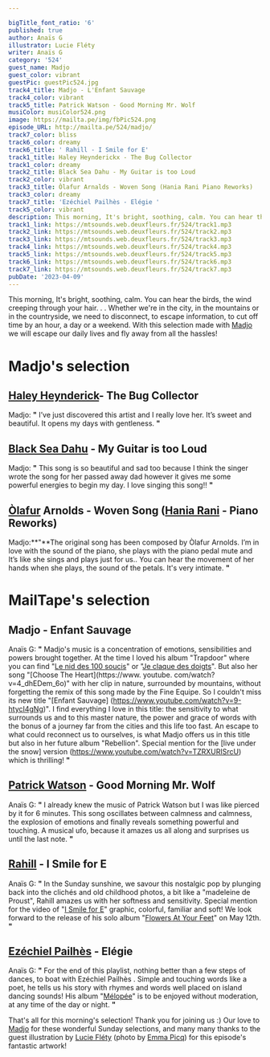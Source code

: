 ```yaml
---

bigTitle_font_ratio: '6'
published: true
author: Anaïs G
illustrator: Lucie Fléty
writer: Anaïs G
category: '524'
guest_name: Madjo
guest_color: vibrant
guestPic: guestPic524.jpg
track4_title: Madjo - L'Enfant Sauvage
track4_color: vibrant
track5_title: Patrick Watson - Good Morning Mr. Wolf
musiColor: musiColor524.png
image: https://mailta.pe/img/fbPic524.png
episode_URL: http://mailta.pe/524/madjo/
track7_color: bliss
track6_color: dreamy
track6_title: ' Rahill - I Smile for E'
track1_title: Haley Heynderickx - The Bug Collector
track1_color: dreamy
track2_title: Black Sea Dahu - My Guitar is too Loud
track2_color: vibrant
track3_title: Òlafur Arnalds - Woven Song (Hania Rani Piano Reworks)
track3_color: dreamy
track7_title: 'Ezéchiel Pailhès - Elégie '
track5_color: vibrant
description: This morning, It's bright, soothing, calm. You can hear the birds, the wind creeping through your hair. . . Whether we're in the city, in the mountains or in the countryside, we need to disconnect, to escape information, to cut off time by an hour, a day or a weekend. With this selection made with Madjo we will escape our daily lives and fly away from all the hassles!
track1_link: https://mtsounds.web.deuxfleurs.fr/524/track1.mp3
track2_link: https://mtsounds.web.deuxfleurs.fr/524/track2.mp3
track3_link: https://mtsounds.web.deuxfleurs.fr/524/track3.mp3
track4_link: https://mtsounds.web.deuxfleurs.fr/524/track4.mp3
track5_link: https://mtsounds.web.deuxfleurs.fr/524/track5.mp3
track6_link: https://mtsounds.web.deuxfleurs.fr/524/track6.mp3
track7_link: https://mtsounds.web.deuxfleurs.fr/524/track7.mp3
pubDate: '2023-04-09'
---
```

 This morning, It's bright, soothing, calm. You can hear the birds, the wind creeping through your hair. . . Whether we're in the city, in the mountains or in the countryside, we need to disconnect, to escape information, to cut off time by an hour, a day or a weekend. With this selection made with [Madjo](https://madjo.fr/) we will escape our daily lives and fly away from all the hassles!


# Madjo's selection

##  [Haley Heynderick](https://www.haley-heynderickx.com/)- The Bug Collector 
Madjo: **"** I’ve just discovered this artist and I really love her. It’s sweet and beautiful. It opens my days with gentleness.  **"** 

## [Black Sea Dahu](https://www.blackseadahu.com/) - My Guitar is too Loud 
Madjo: **"** This song is so beautiful and sad too because I think the singer wrote the song for her passed away dad however it gives me some powerful energies to begin my day. I love singing this song!! **"** 

## [Òlafur](https://olafurarnalds.com/works/) Arnolds - Woven Song ([Hania Rani](https://haniarani.com/) - Piano Reworks)
Madjo:**"**The original song has been composed by Òlafur Arnolds. I’m in love with the sound of the piano, she plays with the piano pedal mute and It’s like she sings and plays just for us.. You can hear the movement of her hands when she plays, the sound of the petals. It's very intimate. **"** 

# MailTape's selection

## Madjo - Enfant Sauvage
Anaïs G: **"** Madjo's music is a concentration of emotions, sensibilities and powers brought together. At the time I loved his album "Trapdoor" where you can find "[Le nid des 100 soucis](https://www.youtube.com/watch?v=LqQ2hSEcVp0)" or "[Je claque des doigts](https://www.youtube.com/watch?v=wqOAB40IO1Y)". But also her song "[Choose The Heart](https://www. youtube. com/watch?v=4_dhEDem_6o)" with her clip in nature, surrounded by mountains, without forgetting the remix of this song made by the Fine Equipe. So I couldn't miss its new title "[Enfant Sauvage] (https://www.youtube.com/watch?v=9-htycI4gNg)". I find everything I love in this title: the sensitivity to what surrounds us and to this master nature, the power and grace of words with the bonus of a journey far from the cities and this life too fast. An escape to what could reconnect us to ourselves, is what Madjo offers us in this title but also in her future album "Rebellion". Special mention for the [live under the snow] version (https://www.youtube.com/watch?v=TZRXURISrcU) which is thrilling! **"** 

## [Patrick Watson](https://patrickwatson.net/) - Good Morning Mr. Wolf
Anaïs G: **"** I already knew the music of Patrick Watson but I was like pierced by it for 6 minutes. This song oscillates between calmness and calmness, the explosion of emotions and finally reveals something powerful and touching. A musical ufo, because it amazes us all along and surprises us until the last note. **"** 

## [Rahill](https://rahill.bandcamp.com/) - I Smile for E
Anaïs G: **"** In the Sunday sunshine, we savour this nostalgic pop by plunging back into the clichés and old childhood photos, a bit like a "madeleine de Proust", Rahill amazes us with her softness and sensitivity. Special mention for the video of "[I Smile for E](https://www.youtube.com/watch?v=dailZORx68Q)" graphic, colorful, familiar and soft! We look forward to the release of his solo album "[Flowers At Your Feet](https://rahill.bandcamp.com/album/flowers-at-your-feet)" on May 12th. **"** 

## [Ezéchiel Pailhès](https://ezechielpailhes.bandcamp.com/) - Elégie
Anaïs G: **"** For the end of this playlist, nothing better than a few steps of dances, to boat with Ezéchiel Pailhès . Simple and touching words like a poet, he tells us his story with rhymes and words well placed on island dancing sounds! His album "[Mélopée](https://ezechielpailhes.bandcamp.com/album/m-lop-e)" is to be enjoyed without moderation, at any time of the day or night.  **"** 

That's all for this morning's selection! Thank you for joining us :) Our love to [Madjo](https://madjo.fr/) for these wonderful Sunday selections, and many many thanks to the guest illustration by [Lucie Fléty](https://www.instagram.com/lucie.flety/) (photo by [Emma Picq](https://www.instagram.com/emmapicq/)) for this episode's fantastic artwork!
